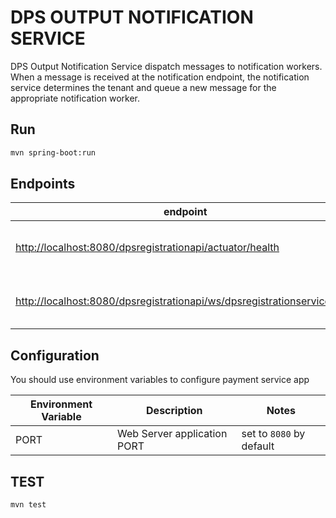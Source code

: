 # DPS OUTPUT NOTIFICATION SERVICE

DPS Output Notification Service dispatch messages to notification workers. When a message is received at the notification endpoint, the notification service determines the tenant and queue a new message for the appropriate notification worker.

## Run

```bash
mvn spring-boot:run
```

## Endpoints

| endpoint | Verb | Description |
| --- | --- | --- |
| [http://localhost:8080/dpsregistrationapi/actuator/health](http://localhost:8080/dpsregistrationapi/actuator/health) | GET | DPS Notification Service Health |
| [http://localhost:8080/dpsregistrationapi/ws/dpsregistrationservice.wsdl](http://localhost:8080/dpsregistrationapi/ws/dpsregistrationservice.wsdl) | GET | DPS Output Notification Service WSDL |

## Configuration

You should use environment variables to configure payment service app

| Environment Variable  | Description   | Notes   |
|---|---|---|
| PORT | Web Server application PORT |  set to `8080` by default |

## TEST

```bash
mvn test
```